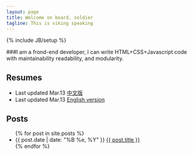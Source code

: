 ```yaml
---
layout: page
title: Welcome on board, soldier
tagline: This is viking speaking
---
```

{% include JB/setup %}

###I am a frond-end developer, I can write HTML+CSS+Javascript code with maintainability readability, and modularity.
    
## Resumes
<ul class="listing">
<li>
  <span>Last updated Mar.13</span> <a href="http://vikingmute.github.com/resume.html">中文版</a>
</li>
<li>
  <span>Last updated Mar.13</span> <a href="http://vikingmute.github.com/resume_en.html">English version</a>
</li>
</ul>

## Posts
<ul class="listing">
{% for post in site.posts %}
<li>
  <span>{{ post.date | date: "%B %e, %Y" }}</span> <a href="{{ post.url }}">{{ post.title }}</a>
</li>
{% endfor %}
</ul>








